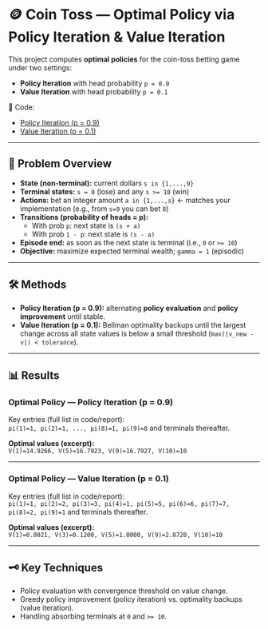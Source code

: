 # 🪙 Coin Toss — Optimal Policy via Policy Iteration & Value Iteration

This project computes **optimal policies** for the coin-toss betting game under two settings:
- **Policy Iteration** with head probability `p = 0.9`
- **Value Iteration** with head probability `p = 0.1`

📓 Code:  
- [Policy Iteration (p = 0.9)](coin_toss_policy_iteration.m)  
- [Value Iteration (p = 0.1)](coin_toss_value_iteration.m)

---

## 🧠 Problem Overview

- **State (non-terminal):** current dollars `s in {1,...,9}`
- **Terminal states:** `s = 0` (lose) and any `s >= 10` (win)
- **Actions:** bet an integer amount `a in {1,...,s}`  ← matches your implementation (e.g., from `s=9` you can bet `8`)
- **Transitions (probability of heads = p):**
  - With prob `p`: next state is `(s + a)`
  - With prob `1 - p`: next state is `(s - a)`
- **Episode end:** as soon as the next state is terminal (i.e., `0` or `>= 10`)
- **Objective:** maximize expected terminal wealth; `gamma = 1` (episodic)

---

## 🛠 Methods

- **Policy Iteration (p = 0.9):** alternating **policy evaluation** and **policy improvement** until stable.
- **Value Iteration (p = 0.1):** Bellman optimality backups until the largest change across all state values is below a small threshold (`max(|v_new - v|) < tolerance`).

---

## 📊 Results

### Optimal Policy — Policy Iteration (p = 0.9)
Key entries (full list in code/report):  
`pi(1)=1, pi(2)=1, ..., pi(8)=1, pi(9)=8` and terminals thereafter.

**Optimal values (excerpt):**  
`V(1)=14.9266, V(5)=16.7923, V(9)=16.7927, V(10)=10`

---

### Optimal Policy — Value Iteration (p = 0.1)
Key entries (full list in code/report):  
`pi(1)=1, pi(2)=2, pi(3)=3, pi(4)=1, pi(5)=5, pi(6)=6, pi(7)=7, pi(8)=2, pi(9)=1` and terminals thereafter.

**Optimal values (excerpt):**  
`V(1)=0.0021, V(3)=0.1200, V(5)=1.0000, V(9)=2.8720, V(10)=10`

---

## 🗝 Key Techniques
- Policy evaluation with convergence threshold on value change.
- Greedy policy improvement (policy iteration) vs. optimality backups (value iteration).
- Handling absorbing terminals at `0` and `>= 10`.
